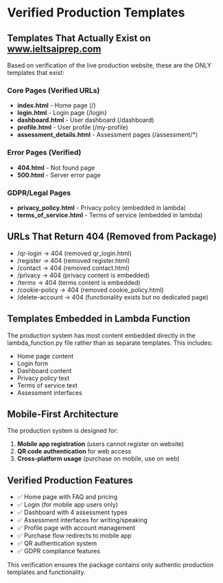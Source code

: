 # Verified Production Templates

## Templates That Actually Exist on www.ieltsaiprep.com

Based on verification of the live production website, these are the ONLY templates that exist:

### Core Pages (Verified URLs)
- **index.html** - Home page (/)
- **login.html** - Login page (/login)  
- **dashboard.html** - User dashboard (/dashboard)
- **profile.html** - User profile (/my-profile)
- **assessment_details.html** - Assessment pages (/assessment/*)

### Error Pages (Verified)
- **404.html** - Not found page
- **500.html** - Server error page

### GDPR/Legal Pages
- **privacy_policy.html** - Privacy policy (embedded in lambda)
- **terms_of_service.html** - Terms of service (embedded in lambda)

## URLs That Return 404 (Removed from Package)
- /qr-login → 404 (removed qr_login.html)
- /register → 404 (removed register.html)
- /contact → 404 (removed contact.html)
- /privacy → 404 (privacy content is embedded)
- /terms → 404 (terms content is embedded)
- /cookie-policy → 404 (removed cookie_policy.html)
- /delete-account → 404 (functionality exists but no dedicated page)

## Templates Embedded in Lambda Function
The production system has most content embedded directly in the lambda_function.py file rather than as separate templates. This includes:

- Home page content
- Login form
- Dashboard content  
- Privacy policy text
- Terms of service text
- Assessment interfaces

## Mobile-First Architecture
The production system is designed for:
1. **Mobile app registration** (users cannot register on website)
2. **QR code authentication** for web access
3. **Cross-platform usage** (purchase on mobile, use on web)

## Verified Production Features
- ✅ Home page with FAQ and pricing
- ✅ Login (for mobile app users only)
- ✅ Dashboard with 4 assessment types
- ✅ Assessment interfaces for writing/speaking
- ✅ Profile page with account management
- ✅ Purchase flow redirects to mobile app
- ✅ QR authentication system
- ✅ GDPR compliance features

This verification ensures the package contains only authentic production templates and functionality.